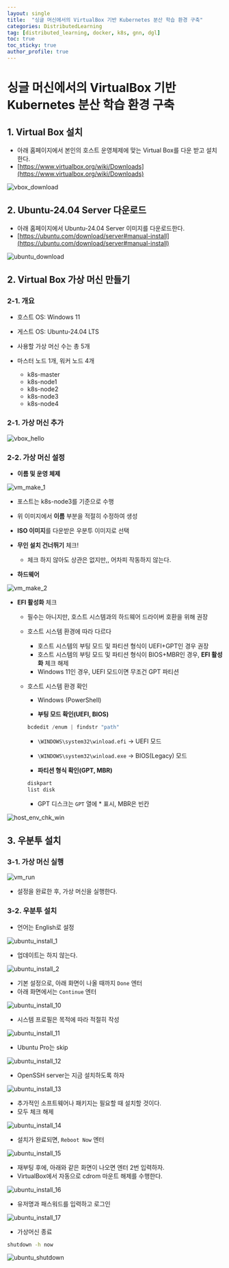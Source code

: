 ```yaml
---
layout: single
title:  "싱글 머신에서의 VirtualBox 기반 Kubernetes 분산 학습 환경 구축"
categories: DistributedLearning
tag: [distributed_learning, docker, k8s, gnn, dgl]
toc: true
toc_sticky: true
author_profile: true
---
```


# 싱글 머신에서의 VirtualBox 기반 Kubernetes 분산 학습 환경 구축
## 1. Virtual Box 설치
- 아래 홈페이지에서 본인의 호스트 운영체제에 맞는 Virtual Box를 다운 받고 설치한다.
- [https://www.virtualbox.org/wiki/Downloads](https://www.virtualbox.org/wiki/Downloads)

![vbox_download](/images/2025-02-16-DistDGL_on_Docker_1/vbox_download.png)

## 2. Ubuntu-24.04 Server 다운로드
- 아래 홈페이지에서 Ubuntu-24.04 Server 이미지를 다운로드한다.
- [https://ubuntu.com/download/server#manual-install](https://ubuntu.com/download/server#manual-install)

![ubuntu_download](/images/2025-02-16-DistDGL_on_Docker_1/ubuntu_download.png)

## 2. Virtual Box 가상 머신 만들기
### 2-1. 개요
- 호스트 OS: Windows 11
- 게스트 OS: Ubuntu-24.04 LTS

- 사용할 가상 머신 수는 총 5개
- 마스터 노드 1개, 워커 노드 4개
    - k8s-master
    - k8s-node1
    - k8s-node2
    - k8s-node3
    - k8s-node4

### 2-1. 가상 머신 추가
![vbox_hello](/images/2025-02-16-DistDGL_on_Docker_1/vbox_hello.png)

### 2-2. 가상 머신 설정
- **이름 및 운영 체제**

![vm_make_1](/images/2025-02-16-DistDGL_on_Docker_1/vm_make_1.png)

- 포스트는 k8s-node3를 기준으로 수행
- 위 이미지에서 **이름** 부분을 적절히 수정하여 생성
- **ISO 이미지**를 다운받은 우분투 이미지로 선택
- **무인 설치 건너뛰기** 체크!
    - 체크 하지 않아도 상관은 없지만,, 어차피 작동하지 않는다.

- **하드웨어**

![vm_make_2](/images/2025-02-16-DistDGL_on_Docker_1/vm_make_2.png)

- **EFI 활성화** 체크
    - 필수는 아니지만, 호스트 시스템과의 하드웨어 드라이버 호환을 위해 권장
    - 호스트 시스템 환경에 따라 다르다
        - 호스트 시스템의 부팅 모드 및 파티션 형식이 UEFI+GPT인 경우 권장
        - 호스트 시스템의 부팅 모드 및 파티션 형식이 BIOS+MBR인 경우, **EFI 활성화** 체크 해제
        - Windows 11인 경우, UEFI 모드이면 무조건 GPT 파티션
    
    - 호스트 시스템 환경 확인
        - Windows (PowerShell)

        - **부팅 모드 확인(UEFI, BIOS)**
        ```powershell
        bcdedit /enum | findstr "path"
        ```
        - `\WINDOWS\system32\winload.efi` → UEFI 모드
        - `\WINDOWS\system32\winload.exe` → BIOS(Legacy) 모드

        - **파티션 형식 확인(GPT, MBR)**
        ```powershell
        diskpart
        list disk
        ```
        - GPT 디스크는 `GPT` 열에 * 표시, MBR은 빈칸

![host_env_chk_win](/images/2025-02-16-DistDGL_on_Docker_1/host_env_chk_windows.png)

## 3. 우분투 설치
### 3-1. 가상 머신 실행

![vm_run](/images/2025-02-16-DistDGL_on_Docker_1/vm_run.png)

- 설정을 완료한 후, 가상 머신을 실행한다.

### 3-2. 우분투 설치
- 언어는 English로 설정

![ubuntu_install_1](/images/2025-02-16-DistDGL_on_Docker_1/ubuntu_install_1.png)

- 업데이트는 하지 않는다.

![ubuntu_install_2](/images/2025-02-16-DistDGL_on_Docker_1/ubuntu_install_2.png)

- 기본 설정으로, 아래 화면이 나올 때까지 `Done` 엔터
- 아래 화면에서는 `Continue` 엔터

![ubuntu_install_10](/images/2025-02-16-DistDGL_on_Docker_1/ubuntu_install_10.png)

- 시스템 프로필은 목적에 따라 적절히 작성

![ubuntu_install_11](/images/2025-02-16-DistDGL_on_Docker_1/ubuntu_install_11.png)

- Ubuntu Pro는 skip

![ubuntu_install_12](/images/2025-02-16-DistDGL_on_Docker_1/ubuntu_install_12.png)

- OpenSSH server는 지금 설치하도록 하자

![ubuntu_install_13](/images/2025-02-16-DistDGL_on_Docker_1/ubuntu_install_13.png)

- 추가적인 소프트웨어나 패키지는 필요할 때 설치할 것이다.
- 모두 체크 해제

![ubuntu_install_14](/images/2025-02-16-DistDGL_on_Docker_1/ubuntu_install_14.png)

- 설치가 완료되면, `Reboot Now` 엔터

![ubuntu_install_15](/images/2025-02-16-DistDGL_on_Docker_1/ubuntu_install_15.png)

- 재부팅 후에, 아래와 같은 화면이 나오면 엔터 2번 입력하자.
- VirtualBox에서 자동으로 cdrom 마운트 해제를 수행한다.

![ubuntu_install_16](/images/2025-02-16-DistDGL_on_Docker_1/ubuntu_install_16.png)

- 유저명과 패스워드를 입력하고 로그인

![ubuntu_install_17](/images/2025-02-16-DistDGL_on_Docker_1/ubuntu_install_17.png)

- 가상머신 종료
```bash
shutdown -h now
```

![ubuntu_shutdown](/images/2025-02-16-DistDGL_on_Docker_1/ubuntu_shutdown.png)